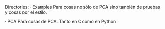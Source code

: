 Directories:
 · Examples
	Para cosas no sólo de PCA sino también de pruebas y cosas por el estilo.

 · PCA
 	Para cosas de PCA. Tanto en C como en Python
